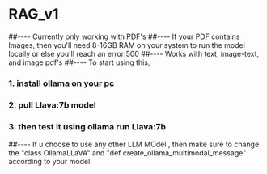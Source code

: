 # RAG_v1

 ##---- Currently only working with PDF's
 ##---- If your PDF contains Images, then you'll need 8-16GB RAM on your system to run the model locally or else you'll reach an error:500
 ##---- Works with text, image-text, and image pdf's 
 ##---- To start using this, 
 ###     1. install ollama on your pc
 ###     2. pull Llava:7b model
 ###     3. then test it using ollama run Llava:7b
 ##---- If u choose to use any other LLM MOdel , then make sure to change the "class OllamaLLaVA" and "def create_ollama_multimodal_message" according to your model

